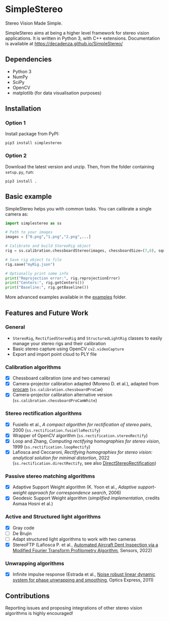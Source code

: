 # SimpleStereo
Stereo Vision Made Simple.

SimpleStereo aims at being a higher level framework for stereo vision applications. It is written in Python 3, with C++ extensions.
Documentation is available at https://decadenza.github.io/SimpleStereo/

## Dependencies
* Python 3
* NumPy
* SciPy
* OpenCV
* matplotlib (for data visualisation purposes)

## Installation
### Option 1
Install package from PyPI:
```
pip3 install simplestereo
```

### Option 2
Download the latest version and unzip. Then, from the folder containing `setup.py`, run:
```
pip3 install .
```

## Basic example
SimpleStereo helps you with common tasks. You can calibrate a single camera as:

```python
import simplestereo as ss

# Path to your images
images = ["0.png","1.png","2.png",...]

# Calibrate and build StereoRig object
rig = ss.calibration.chessboardStereo(images, chessboardSize=(7,6), squareSize=60.5)

# Save rig object to file
rig.save("myRig.json")

# Optionally print some info
print("Reprojection error:", rig.reprojectionError)
print("Centers:", rig.getCenters())
print("Baseline:", rig.getBaseline())
```
    
More advanced examples available in the [examples](https://github.com/decadenza/SimpleStereo/tree/master/examples) folder.

## Features and Future Work

### General
* `StereoRig`, `RectifiedStereoRig` and `StructuredLightRig` classes to easily manage your stereo rigs and their calibration
* Basic stereo capture using OpenCV `cv2.videoCapture`
* Export and import point cloud to PLY file
 
### Calibration algorithms
- [x] Chessboard calibration (one and two cameras)
- [x] Camera-projector calibration adapted (Moreno D. et al.), adapted from [procam](https://github.com/kamino410/procam-calibration) (`ss.calibration.chessboardProCam`)
- [x] Camera-projector calibration alternative version (`ss.calibration.chessboardProCamWhite`)

### Stereo rectification algorithms
- [x] Fusiello et al., *A compact algorithm for rectification of stereo pairs*, 2000 (`ss.rectification.fusielloRectify`)
- [x] Wrapper of OpenCV algorithm (`ss.rectification.stereoRectify`)
- [x] Loop and Zhang, *Computing rectifying homographies for stereo vision*, 1999 (`ss.rectification.loopRectify`)
- [x] Lafiosca and Ceccaroni, *Rectifying homographies for stereo vision: analytical solution for minimal distortion*, 2022 (`ss.rectification.directRectify`, see also [DirectStereoRectification](https://github.com/decadenza/DirectStereoRectification))

### Passive stereo matching algorithms
- [x] Adaptive Support Weight algorithm (K. Yoon et al., *Adaptive support-weight approach for correspondence search*, 2006)
- [x] Geodesic Support Weight algorithm (*simplified implementation*, credits Asmaa Hosni et al.)

### Active and Structured light algorithms
- [x] Gray code
- [ ] De Brujin
- [ ] Adapt structured light algorithms to work with two cameras
- [x] StereoFTP (Lafiosca P. et al., [Automated Aircraft Dent Inspection via a Modified Fourier Transform Profilometry Algorithm](https://doi.org/10.3390/s22020433), Sensors, 2022)

### Unwrapping algorithms
- [x] Infinite impulse response (Estrada et al., [Noise robust linear dynamic system for phase unwrapping and smoothing](https://doi.org/10.1364/OE.19.005126), Optics Express, 2011) 

## Contributions
Reporting issues and proposing integrations of other stereo vision algorithms is highly encouraged!
